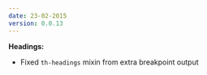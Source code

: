 ```yaml
---
date: 23-02-2015
version: 0.0.13
---
```

**Headings:**

- Fixed `th-headings` mixin from extra breakpoint output